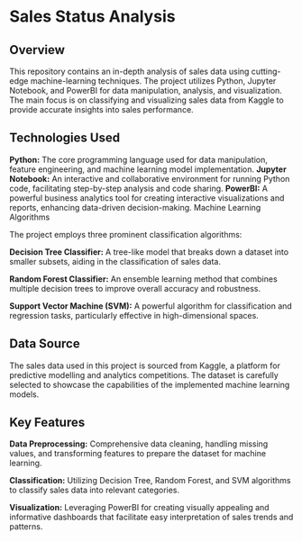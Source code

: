 # **Sales Status Analysis**

## **Overview**

This repository contains an in-depth analysis of sales data using cutting-edge machine-learning techniques. The project utilizes Python, Jupyter Notebook, and PowerBI for data manipulation, analysis, and visualization. The main focus is on classifying and visualizing sales data from Kaggle to provide accurate insights into sales performance.

## **Technologies Used**

**Python:** The core programming language used for data manipulation, feature engineering, and machine learning model implementation.
**Jupyter Notebook:** An interactive and collaborative environment for running Python code, facilitating step-by-step analysis and code sharing.
**PowerBI:** A powerful business analytics tool for creating interactive visualizations and reports, enhancing data-driven decision-making.
Machine Learning Algorithms

The project employs three prominent classification algorithms:

**Decision Tree Classifier:** A tree-like model that breaks down a dataset into smaller subsets, aiding in the classification of sales data.

**Random Forest Classifier:** An ensemble learning method that combines multiple decision trees to improve overall accuracy and robustness.

**Support Vector Machine (SVM):** A powerful algorithm for classification and regression tasks, particularly effective in high-dimensional spaces.

## **Data Source**

The sales data used in this project is sourced from Kaggle, a platform for predictive modelling and analytics competitions. The dataset is carefully selected to showcase the capabilities of the implemented machine learning models.

## **Key Features**

**Data Preprocessing:** Comprehensive data cleaning, handling missing values, and transforming features to prepare the dataset for machine learning.

**Classification:** Utilizing Decision Tree, Random Forest, and SVM algorithms to classify sales data into relevant categories.

**Visualization:** Leveraging PowerBI for creating visually appealing and informative dashboards that facilitate easy interpretation of sales trends and patterns.
